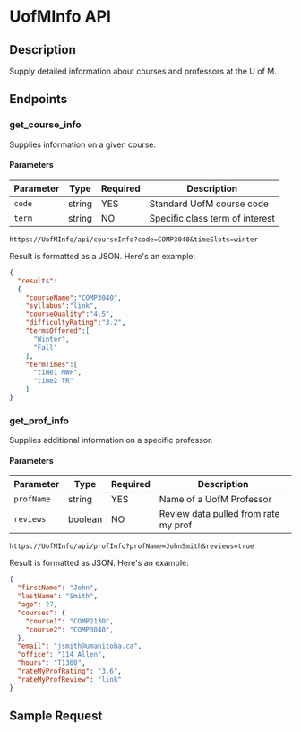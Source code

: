# UofMInfo API

## Description
Supply detailed information about courses and professors at the U of M.

## Endpoints
### get_course_info
Supplies information on a given course.
#### Parameters
| Parameter   |  Type  | Required |        Description            |
|-------------|--------|----------|-------------------------------|
| `code`| string | YES      |  Standard UofM course code    |
| `term`    |   string  | NO      | Specific class term of interest           |

`https://UofMInfo/api/courseInfo?code=COMP3040&timeSlots=winter`

Result is formatted as a JSON. Here's an example:
``` json
{
  "results":
  {
    "courseName":"COMP3040",
    "syllabus":"link",
    "courseQuality":"4.5",
    "difficultyRating":"3.2",
    "termsOffered":[
      "Winter",
      "Fall"
    ],
    "termTimes":[
      "time1 MWF",
      "time2 TR"
    ]
}
```



### get_prof_info
Supplies additional information on a specific professor.
#### Parameters
| Parameter   |  Type  | Required |        Description            |
|-------------|--------|----------|-------------------------------|
| `profName`| string | YES      |  Name of a UofM Professor    |
| `reviews`    |   boolean  | NO      | Review data pulled from rate my prof           |


`https://UofMInfo/api/profInfo?profName=JohnSmith&reviews=true`

Result is formatted as JSON. Here's an example:

``` json
{
  "firstName": "John",
  "lastName": "Smith",
  "age": 27,
  "courses": {
    "course1": "COMP2130",
    "course2": "COMP3040",
  },
  "email": "jsmith@umanitoba.ca",
  "office": "114 Allen",
  "hours": "T1300",
  "rateMyProfRating": "3.6",
  "rateMyProfReview": "link"
}
```

## Sample Request
